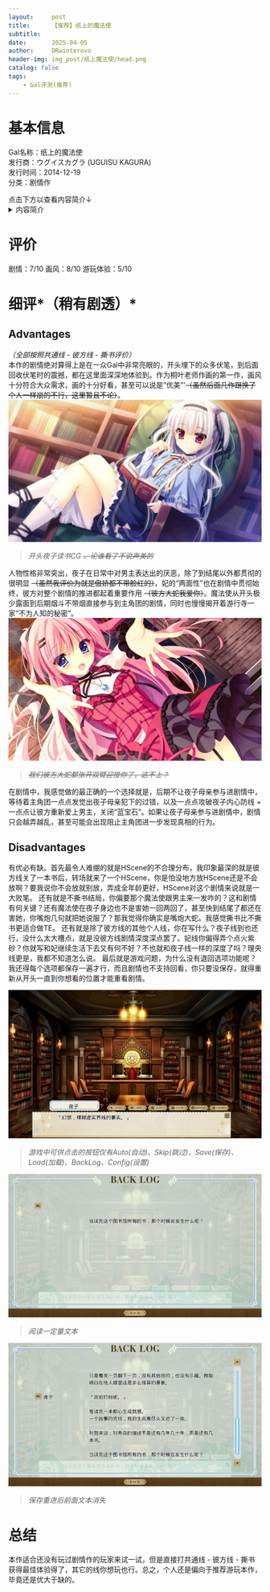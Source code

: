 ```yaml
---
layout:     post
title:      【推荐】纸上的魔法使
subtitle:   
date:       2025-04-05
author:     DRwinterovo
header-img: img_post/纸上魔法使/head.png
catalog: false
tags:
    - Gal评测(推荐)
---
```


# 基本信息
<p>
Gal名称：纸上的魔法使</br>
发行商：ウグイスカグラ (UGUISU KAGURA)</br>
发行时间：2014-12-19</br>
分类：剧情作</br>
</p>
点击下方以查看内容简介↓</br>
<details>
<summary>内容简介</summary>
在某个岛上有一座规模略小的图书馆。</br>
这座图书馆是专门为了某个少女而建造的，游行寺家的私人图书馆。</br>
这座图书馆里有很多的罕见的书物，</br>
如果是书虫的话，那就绝对不会存在比这里还要爱不释手的地方。</br>
而，在这般首屈一指的私人图书馆里，住着几位出众且愉快的住人。</br>
</br>
热爱图书的NEET族少女·游行寺夜子。</br>
毒舌，冷淡的妹妹·月社妃。</br>
借住于图书馆的天然少女·伏见理央。</br>
还有一位被这背后的秘密而吸引过来的侦探少女·日向彼方。</br>
</br>
他们就宛如被什么而引导着一样，互相邂逅——</br>
随后又以“喜爱书”这一点为契机，开始了属于他们的青春。</br>
一开始的图书馆虽然寂寞单调，可自主人公一行人住进来之后这座图书馆就变得渐渐热闹了起来。</br>
在不知不觉中——他们之间的关系变的亲密起来，达到了所谓青梅竹马的程度。</br>
</br>
时光飞逝，2年后。</br>
因家庭原因，主人公离开了这座岛屿。而这次，主人公久违的回到了那座图书馆。</br>
</br>
与6年前相同这里还和以前一样，无论是图书馆还是亲爱的青梅竹马们都没有发生太大的变化。</br>
可是，那在6年前未曾得知的“图书馆的秘密”这次却等待着主人公去揭晓它。</br>
</br>
「——出现在书中之事，会在现世中再现。无论那是何等荒谬之事」</br>
</br>
如果是酸酸甜甜的恋爱系小说的话，那就会发生宛如飘渺的爱情罗曼史。</br>
又假如那是惊讶重重的幻想系小说的话，到了明天就会有吸血鬼出现在你的面前。</br>
而碰到了略惊悚的恐怖系物语的话，你的身后就会有幽灵在向你招手。</br>
</br>
「这就是所谓的“魔法之书”」</br>
</br>
这是一个被小清新的青春与苦闷焦躁的感情所动摇的，某个小小图书馆的物语……</br>
</br>
游行寺夜子的逞强，</br>
月社妃的可爱，</br>
伏见理央的坚强，</br>
日向彼方的耀眼感……</br>
准备好——来一场你与“书”的恋爱吧。</br>
</details>

<p>

# 评价
剧情：7/10 画风：8/10 游玩体验：5/10
</p>

# 细评*（稍有剧透）*
## Advantages
*（全部按照共通线 - 彼方线 - 撕书评价）*</br>
本作的剧情绝对算得上是在一众Gal中非常亮眼的，开头埋下的众多伏笔，到后面回收伏笔时的震撼，都在这里面深深地体验到。作为桐叶老师作画的第一作，画风十分符合大众需求，画的十分好看，甚至可以说是“优美”'~~（虽然后面几作跟换了个人一样崩的不行，这里暂且不论）~~。</br>
![](/img_post/纸上魔法使/1.jpg)</br>
> *开头夜子读书CG ~~，论谁看了不说声美的~~*</br>
>
人物性格非常突出，夜子在日常中对男主表达出的厌恶，除了到结尾以外都贯彻的很明显 ~~（虽然我评价为就是傲娇都不带脸红的）~~，妃的“两面性”也在剧情中贯彻始终，彼方对整个剧情的推进都起着重要作用 ~~（彼方大蛇我爱你）~~。魔法使从开头极少露面到后期烟斗不带烟直接参与到主角团的剧情，同时也慢慢揭开着游行寺一家“不为人知的秘密”。</br>
![](/img_post/纸上魔法使/2.jpg)</br>
> *~~我们彼方大蛇都张开双臂迎接你了，这不上？~~*
> 
在剧情中，我感觉做的最正确的一个选择就是，后期不让夜子母亲参与进剧情中，等待着主角团一点点发觉出夜子母亲犯下的过错，以及一点点攻破夜子内心防线 + 一点点让彼方重新爱上男主，关闭“蓝宝石”。如果让夜子母亲参与进剧情中，剧情只会越弄越乱，甚至可能会出现阻止主角团进一步发现真相的行为。

## Disadvantages
有优必有缺。首先最令人难绷的就是HScene的不合理分布，我印象最深的就是彼方线关了一本书后，转场就来了一个HScene，你是怕没地方放HScene还是不会放啊？要我说你不会放就别放，弄成全年龄更好，HScene对这个剧情来说就是一大败笔。
还有就是不撕书结局，你偏要那个魔法使跟男主来一发咋的？这和剧情有何关键？还有魔法使在夜子身边也不是害她一回两回了，甚至快到结尾了都还在害她，你嘴炮几句就把她说服了？那我觉得你确实是嘴炮大蛇。我感觉撕书比不撕书更适合做TE。
还有就是除了彼方线的其他个人线，你在写什么？夜子线到也还行，没什么太大槽点，就是没彼方线剧情深度深点罢了。妃线你偏得弄个点火紫砂？你就写和妃继续生活下去又有何不好？不也就和夜子线一样的深度了吗？理央线更是，我都不知道怎么说。
最后就是游戏问题，为什么没有退回选项功能呢？我还得每个选项都保存一遍才行，而且剧情也不支持回看，你只要没保存，就得重新从开头一直到你想看的位置才能重看剧情。

![](/img_post/纸上魔法使/3.jpg)
> *游戏中可供点击的按钮仅有Auto(自动)、Skip(跳过)、Save(保存)、Load(加载)、BackLog、Config(设置)*
> 
![](/img_post/纸上魔法使/4.jpg)
> *阅读一定量文本*
> 
![](/img_post/纸上魔法使/5.jpg)
> *保存重进后前面文本消失*
> 

# 总结
本作适合还没有玩过剧情作的玩家来试一试，但是直接打共通线 - 彼方线 - 撕书获得最佳体验得了，其它的线你想玩也行。总之，个人还是偏向于推荐游玩本作，毕竟还是优大于缺的。

